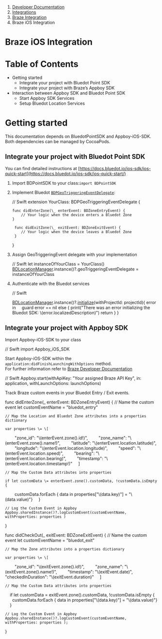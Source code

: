 1.  [Developer Documentation](https://docs.bluedot.io)
2.  [Integrations](https://docs.bluedot.io/integrations/)
3.  [Braze Integration](https://docs.bluedot.io/integrations/braze-integration/)
4.  Braze iOS Integration

Braze iOS Integration
=====================

Table of Contents
=================

*   Getting started
    *   Integrate your project with Bluedot Point SDK
    *   Integrate your project with Braze’s Appboy SDK
*   Interaction between Appboy SDK and Bluedot Point SDK
    *   Start Appboy SDK Services
    *   Setup Bluedot Location Services

Getting started
===============

This documentation depends on BluedotPointSDK and Appboy-iOS-SDK. Both dependencies can be managed by CocoaPods.

Integrate your project with Bluedot Point SDK
---------------------------------------------

You can find detailed instructions at [https://docs.bluedot.io/ios-sdk/ios-quick-start](https://docs.bluedot.io/ios-sdk/ios-quick-start/)

1.  Import BDPointSDK to your class:`import BDPointSDK`
2.  Implement Bluedot [`BDPGeoTriggeringEventDelegate`](https://ios-docs.bluedot.io/Protocols/BDPGeoTriggeringEventDelegate.html):
    
    // Swift
    extension YourClass: BDPGeoTriggeringEventDelegate {
    
        func didEnterZone(\_ enterEvent: BDZoneEntryEvent) {
            // Your logic when the device enters a Bluedot Zone
        }
    
         func didExitZone(\_ exitEvent: BDZoneExitEvent) {
            // Your logic when the device leaves a Bluedot Zone
         }
    }
    
3.  Assign GeoTriggeringEvent delegate with your implementation
    
    // Swift
    let instanceOfYourClass \= YourClass()
    [BDLocationManager](https://ios-docs.bluedot.io/Classes/BDLocationManager.html).instance()?.geoTriggeringEventDelegate \= instanceOfYourClass
    
4.  Authenticate with the Bluedot services
    
    // Swift
    
    [BDLocationManager](https://ios-docs.bluedot.io/Classes/BDLocationManager.html).instance()?.[initialize](https://ios-docs.bluedot.io/Classes/BDLocationManager.html#/c:objc(cs)BDLocationManager(im)initializeWithProjectId:completion:)(withProjectId: projectId){ error in
         guard error \== nil else {
            print("There was an error initializing the Bluedot SDK: \\(error.localizedDescription)")
            return
         }
    }
    

Integrate your project with Appboy SDK
--------------------------------------

Import Appboy-iOS-SDK to your class

// Swift
 import Appboy\_iOS\_SDK

Start Appboy-iOS-SDK within the `application:didFinishLaunchingWithOptions` method.  
For further information refer to [Braze Developer Documentation](https://www.braze.com/docs/developer_guide/platform_integration_guides/ios/initial_sdk_setup/)

// Swift
Appboy.start(withApiKey: "Your assigned Braze API Key", in: application, withLaunchOptions: launchOptions)

Track Braze custom events in your Bluedot Entry / Exit events.

func didEnterZone(\_ enterEvent: BDZoneEntryEvent) {
    // Name the custom event let customEventName \= "bluedot\_entry"

    // Map the Location and Bluedot Zone attributes into a properties dictionary

    var properties \= \[
        "zone\_id": "\\(enterEvent.zone().id!)",
        "zone\_name": "\\(enterEvent.zone().name!)",
        "latitude": "\\(enterEvent.location.latitude)",
        "longitude": "\\(enterEvent.location.longitude)",
        "speed": "\\(enterEvent.location.speed)",
        "bearing": "\\(enterEvent.location.bearing)",
        "timestamp": "\\(enterEvent.location.timestamp!)"
    \]

    // Map the Custom Data attributes into properties

    if let customData \= enterEvent.zone().customData, !customData.isEmpty {
        customData.forEach { data in properties\["\\(data.key)"\] \= "\\(data.value)"}
    }

    // Log the Custom Event in Appboy
    Appboy.sharedInstance()?.logCustomEvent(customEventName, withProperties: properties )
}

func didCheckOut(\_ exitEvent: BDZoneExitEvent) {
    // Name the custom event
    let customEventName \= "bluedot\_exit"
 
    // Map the Zone attributes into a properties dictionary

    var properties \= \[
        "zone\_id": "\\(exitEvent.zone().id!)",
        "zone\_name": "\\(exitEvent.zone().name!)",
        "timestamp": "\\(exitEvent.date)",
        "checkedInDuration": "\\(exitEvent.duration)"
    \]

 
    // Map the Custom Data attributes into properties

    if let customData \= exitEvent.zone().customData, !customData.isEmpty {
        customData.forEach { data in properties\["\\(data.key)"\] \= "\\(data.value)"}
    }

    // Log the Custom Event in Appboy
    Appboy.sharedInstance()?.logCustomEvent(customEventName, withProperties: properties );
}